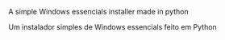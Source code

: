 A simple Windows essencials installer made in python

Um instalador simples de Windows essencials feito em Python
